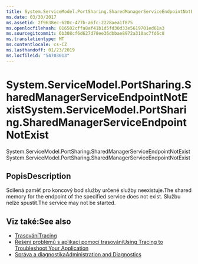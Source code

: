 ```yaml
---
title: System.ServiceModel.PortSharing.SharedManagerServiceEndpointNotExist
ms.date: 03/30/2017
ms.assetid: 2f9638ec-620c-477b-a6fc-2228aea1f875
ms.openlocfilehash: 016502cffa8af41b1d5fd30d33e5619701ed61a3
ms.sourcegitcommit: 6b308cf6d627d78ee36dbbae8972a310ac7fd6c8
ms.translationtype: MT
ms.contentlocale: cs-CZ
ms.lasthandoff: 01/23/2019
ms.locfileid: "54703013"
---
```

# <a name="systemservicemodelportsharingsharedmanagerserviceendpointnotexist"></a><span data-ttu-id="e7f35-102">System.ServiceModel.PortSharing.SharedManagerServiceEndpointNotExist</span><span class="sxs-lookup"><span data-stu-id="e7f35-102">System.ServiceModel.PortSharing.SharedManagerServiceEndpointNotExist</span></span>
<span data-ttu-id="e7f35-103">System.ServiceModel.PortSharing.SharedManagerServiceEndpointNotExist</span><span class="sxs-lookup"><span data-stu-id="e7f35-103">System.ServiceModel.PortSharing.SharedManagerServiceEndpointNotExist</span></span>  
  
## <a name="description"></a><span data-ttu-id="e7f35-104">Popis</span><span class="sxs-lookup"><span data-stu-id="e7f35-104">Description</span></span>  
 <span data-ttu-id="e7f35-105">Sdílená paměť pro koncový bod služby určené služby neexistuje.</span><span class="sxs-lookup"><span data-stu-id="e7f35-105">The shared memory for the endpoint of the specified service does not exist.</span></span> <span data-ttu-id="e7f35-106">Službu nelze spustit.</span><span class="sxs-lookup"><span data-stu-id="e7f35-106">The service may not be started.</span></span>  
  
## <a name="see-also"></a><span data-ttu-id="e7f35-107">Viz také:</span><span class="sxs-lookup"><span data-stu-id="e7f35-107">See also</span></span>
- [<span data-ttu-id="e7f35-108">Trasování</span><span class="sxs-lookup"><span data-stu-id="e7f35-108">Tracing</span></span>](../../../../../docs/framework/wcf/diagnostics/tracing/index.md)
- [<span data-ttu-id="e7f35-109">Řešení problémů s aplikací pomocí trasování</span><span class="sxs-lookup"><span data-stu-id="e7f35-109">Using Tracing to Troubleshoot Your Application</span></span>](../../../../../docs/framework/wcf/diagnostics/tracing/using-tracing-to-troubleshoot-your-application.md)
- [<span data-ttu-id="e7f35-110">Správa a diagnostika</span><span class="sxs-lookup"><span data-stu-id="e7f35-110">Administration and Diagnostics</span></span>](../../../../../docs/framework/wcf/diagnostics/index.md)
